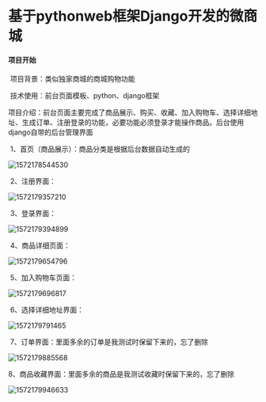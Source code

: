 # 基于pythonweb框架Django开发的微商城

#### 项目开始

​	项目背景：类似独家商城的商城购物功能

​	技术使用：前台页面模板、python、django框架

​	项目介绍：前台页面主要完成了商品展示、购买、收藏、加入购物车、选择详细地址、生成订单、注册登录的功能，必要功能必须登录才能操作商品。后台使用django自带的后台管理界面

​		1、首页（商品展示）：商品分类是根据后台数据自动生成的

![1572178544530](C:\Users\xusha\Desktop\django-shopping\resadme_images\1572178544530.png)

​		2、注册界面：

![1572179357210](C:\Users\xusha\Desktop\django-shopping\resadme_images\1572179357210.png)

​		3、登录界面：

![1572179394899](C:\Users\xusha\Desktop\django-shopping\resadme_images\1572179394899.png)

​		4、商品详细页面：

![1572179654796](C:\Users\xusha\Desktop\django-shopping\resadme_images\1572179654796.png)

​		5、加入购物车页面：

![1572179696817](C:\Users\xusha\Desktop\django-shopping\resadme_images\1572179696817.png)

​		6、选择详细地址界面：

![1572179791465](C:\Users\xusha\Desktop\django-shopping\resadme_images\1572179791465.png)

​		7、订单界面：里面多余的订单是我测试时保留下来的，忘了删除

![1572179885568](C:\Users\xusha\Desktop\django-shopping\resadme_images\1572179885568.png)

​		8、商品收藏界面：里面多余的商品是我测试收藏时保留下来的，忘了删除

![1572179946633](C:\Users\xusha\Desktop\django-shopping\resadme_images\1572179946633.png)